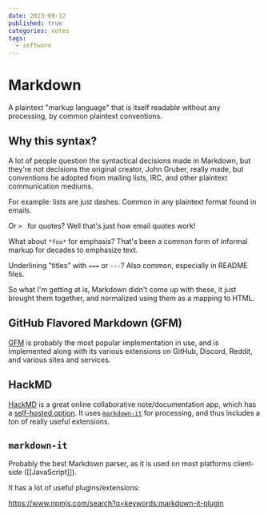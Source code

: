 ```yaml
---
date: 2023-09-12
published: true
categories: notes
tags:
  - software
---
```


Markdown
========
A plaintext "markup language" that is itself readable without any processing, by common plaintext conventions.


Why this syntax?
----------------
A lot of people question the syntactical decisions made in Markdown, but they're not decisions the original creator, John Gruber, really made, but conventions he adopted from mailing lists, IRC, and other plaintext communication mediums.

For example: lists are just dashes. Common in any plaintext format found in emails.

Or `> ` for quotes? Well that's just how email quotes work!

What about `*foo*` for emphasis? That's been a common form of informal markup for decades to emphasize text.

Underlining "titles" with `===` or `---`? Also common, especially in README files.

So what I'm getting at is, Markdown didn't come up with these, it just brought them together, and normalized using them as a mapping to HTML.


GitHub Flavored Markdown (GFM)
------------------------------
[GFM] is probably the most popular implementation in use, and is implemented along with its various extensions on GitHub, Discord, Reddit, and various sites and services.

[GFM]: https://github.github.com/gfm/ "GitHub Flavored Markdown Repository"


HackMD
------
[HackMD] is a great online collaborative note/documentation app, which has a [self-hosted option][CodiMD]. It uses [`markdown-it`](#markdown-it) for processing, and thus includes a ton of really useful extensions.

[HackMD]: https://hackmd.io
[CodiMD]: https://github.com/hackmdio/codimd


`markdown-it`
-------------
Probably the best Markdown parser, as it is used on most platforms client-side ([[JavaScript]]).

It has a lot of useful plugins/extensions:

https://www.npmjs.com/search?q=keywords:markdown-it-plugin

[markdown-it]: https://markdown-it.github.io/